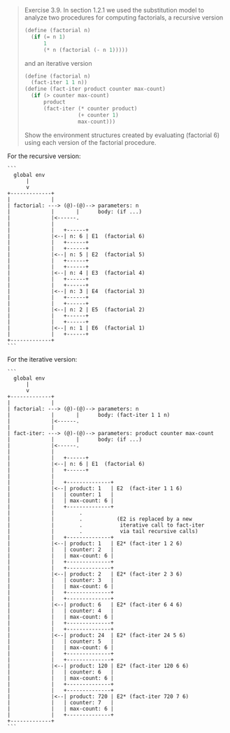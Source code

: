 > Exercise 3.9. In section 1.2.1 we used the substitution model to
> analyze two procedures for computing factorials, a recursive version
>
> ```scheme
> (define (factorial n)
>   (if (= n 1)
>       1
>       (* n (factorial (- n 1)))))
> ```
>
> and an iterative version
>
> ```scheme
> (define (factorial n)
>   (fact-iter 1 1 n))
> (define (fact-iter product counter max-count)
>   (if (> counter max-count)
>       product
>       (fact-iter (* counter product)
>                  (+ counter 1)
>                  max-count)))
> ```
>
> Show the environment structures created by evaluating (factorial 6)
> using each version of the factorial procedure.

For the recursive version:

    ```
      global env
          |
          v
    +-------------+
    |             |
    | factorial: ---> (@)-(@)--> parameters: n
    |             |       |      body: (if ...)
    |             |<------.
    |             |
    |             |   +------+
    |             |<--| n: 6 | E1  (factorial 6)
    |             |   +------+
    |             |   +------+
    |             |<--| n: 5 | E2  (factorial 5)
    |             |   +------+
    |             |   +------+
    |             |<--| n: 4 | E3  (factorial 4)
    |             |   +------+
    |             |   +------+
    |             |<--| n: 3 | E4  (factorial 3)
    |             |   +------+
    |             |   +------+
    |             |<--| n: 2 | E5  (factorial 2)
    |             |   +------+
    |             |   +------+
    |             |<--| n: 1 | E6  (factorial 1)
    |             |   +------+
    +-------------+
    ```

For the iterative version:

    ```
      global env
          |
          v
    +-------------+
    |             |
    | factorial: ---> (@)-(@)--> parameters: n
    |             |       |      body: (fact-iter 1 1 n)
    |             |<------.
    |             |
    | fact-iter: ---> (@)-(@)--> parameters: product counter max-count
    |             |       |      body: (if ...)
    |             |<------.
    |             |
    |             |   +------+
    |             |<--| n: 6 | E1  (factorial 6)
    |             |   +------+
    |             |
    |             |   +--------------+
    |             |<--| product: 1   | E2  (fact-iter 1 1 6)
    |             |   | counter: 1   |
    |             |   | max-count: 6 |
    |             |   +--------------+
    |             |        .
    |             |        .           (E2 is replaced by a new
    |             |        .            iterative call to fact-iter
    |             |        .            via tail recursive calls)
    |             |   +--------------+
    |             |<--| product: 1   | E2* (fact-iter 1 2 6)
    |             |   | counter: 2   |
    |             |   | max-count: 6 |
    |             |   +--------------+
    |             |   +--------------+
    |             |<--| product: 2   | E2* (fact-iter 2 3 6)
    |             |   | counter: 3   |
    |             |   | max-count: 6 |
    |             |   +--------------+
    |             |   +--------------+
    |             |<--| product: 6   | E2* (fact-iter 6 4 6)
    |             |   | counter: 4   |
    |             |   | max-count: 6 |
    |             |   +--------------+
    |             |   +--------------+
    |             |<--| product: 24  | E2* (fact-iter 24 5 6)
    |             |   | counter: 5   |
    |             |   | max-count: 6 |
    |             |   +--------------+
    |             |   +--------------+
    |             |<--| product: 120 | E2* (fact-iter 120 6 6)
    |             |   | counter: 6   |
    |             |   | max-count: 6 |
    |             |   +--------------+
    |             |   +--------------+
    |             |<--| product: 720 | E2* (fact-iter 720 7 6)
    |             |   | counter: 7   |
    |             |   | max-count: 6 |
    |             |   +--------------+
    +-------------+
    ```
